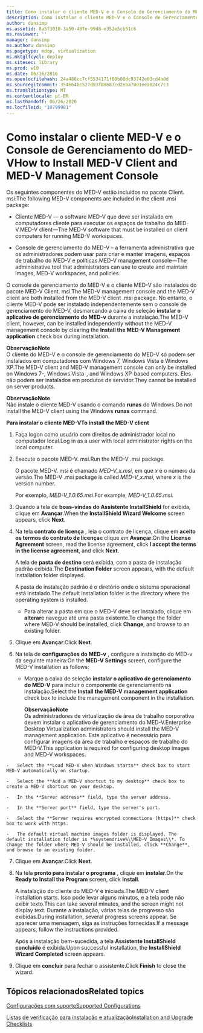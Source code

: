 ```yaml
---
title: Como instalar o cliente MED-V e o Console de Gerenciamento do MED-V
description: Como instalar o cliente MED-V e o Console de Gerenciamento do MED-V
author: dansimp
ms.assetid: 8a5f3010-3a50-487e-99d8-e352e5cb51c6
ms.reviewer: ''
manager: dansimp
ms.author: dansimp
ms.pagetype: mdop, virtualization
ms.mktglfcycl: deploy
ms.sitesec: library
ms.prod: w10
ms.date: 06/16/2016
ms.openlocfilehash: 24a486cc7cf5534171f80b08dc93742e03cd4a0d
ms.sourcegitcommit: 354664bc527d93f80687cd2eba70d1eea024c7c3
ms.translationtype: MT
ms.contentlocale: pt-BR
ms.lasthandoff: 06/26/2020
ms.locfileid: "10799981"
---
```

# <span data-ttu-id="baef6-103">Como instalar o cliente MED-V e o Console de Gerenciamento do MED-V</span><span class="sxs-lookup"><span data-stu-id="baef6-103">How to Install MED-V Client and MED-V Management Console</span></span>


<span data-ttu-id="baef6-104">Os seguintes componentes do MED-V estão incluídos no pacote Client. msi:</span><span class="sxs-lookup"><span data-stu-id="baef6-104">The following MED-V components are included in the client .msi package:</span></span>

-   <span data-ttu-id="baef6-105">Cliente MED-V — o software MED-V que deve ser instalado em computadores cliente para executar os espaços de trabalho do MED-V.</span><span class="sxs-lookup"><span data-stu-id="baef6-105">MED-V client—The MED-V software that must be installed on client computers for running MED-V workspaces.</span></span>

-   <span data-ttu-id="baef6-106">Console de gerenciamento do MED-V – a ferramenta administrativa que os administradores podem usar para criar e manter imagens, espaços de trabalho do MED-V e políticas.</span><span class="sxs-lookup"><span data-stu-id="baef6-106">MED-V management console—The administrative tool that administrators can use to create and maintain images, MED-V workspaces, and policies.</span></span>

<span data-ttu-id="baef6-107">O console de gerenciamento do MED-V e o cliente MED-V são instalados do pacote MED-V Client. msi.</span><span class="sxs-lookup"><span data-stu-id="baef6-107">The MED-V management console and the MED-V client are both installed from the MED-V client .msi package.</span></span> <span data-ttu-id="baef6-108">No entanto, o cliente MED-V pode ser instalado independentemente sem o console de gerenciamento do MED-V, desmarcando a caixa de seleção **instalar o aplicativo de gerenciamento do MED-v** durante a instalação.</span><span class="sxs-lookup"><span data-stu-id="baef6-108">The MED-V client, however, can be installed independently without the MED-V management console by clearing the **Install the MED-V Management application** check box during installation.</span></span>

**<span data-ttu-id="baef6-109">Observação</span><span class="sxs-lookup"><span data-stu-id="baef6-109">Note</span></span>**  
<span data-ttu-id="baef6-110">O cliente do MED-V e o console de gerenciamento do MED-V só podem ser instalados em computadores com Windows 7, Windows Vista e Windows XP.</span><span class="sxs-lookup"><span data-stu-id="baef6-110">The MED-V client and MED-V management console can only be installed on Windows 7-, Windows Vista-, and Windows XP-based computers.</span></span> <span data-ttu-id="baef6-111">Eles não podem ser instalados em produtos de servidor.</span><span class="sxs-lookup"><span data-stu-id="baef6-111">They cannot be installed on server products.</span></span>



**<span data-ttu-id="baef6-112">Observação</span><span class="sxs-lookup"><span data-stu-id="baef6-112">Note</span></span>**  
<span data-ttu-id="baef6-113">Não instale o cliente MED-V usando o comando **runas** do Windows.</span><span class="sxs-lookup"><span data-stu-id="baef6-113">Do not install the MED-V client using the Windows **runas** command.</span></span>



**<span data-ttu-id="baef6-114">Para instalar o cliente MED-V</span><span class="sxs-lookup"><span data-stu-id="baef6-114">To install the MED-V client</span></span>**

1.  <span data-ttu-id="baef6-115">Faça logon como usuário com direitos de administrador local no computador local.</span><span class="sxs-lookup"><span data-stu-id="baef6-115">Log in as a user with local administrator rights on the local computer.</span></span>

2.  <span data-ttu-id="baef6-116">Execute o pacote MED-V. msi.</span><span class="sxs-lookup"><span data-stu-id="baef6-116">Run the MED-V .msi package.</span></span>

    <span data-ttu-id="baef6-117">O pacote MED-V. msi é chamado *MED-V\_x.msi*, em que *x* é o número da versão.</span><span class="sxs-lookup"><span data-stu-id="baef6-117">The MED-V .msi package is called *MED-V\_x.msi*, where *x* is the version number.</span></span>

    <span data-ttu-id="baef6-118">Por exemplo, *MED-V\_1.0.65.msi*.</span><span class="sxs-lookup"><span data-stu-id="baef6-118">For example, *MED-V\_1.0.65.msi*.</span></span>

3.  <span data-ttu-id="baef6-119">Quando a tela de **boas-vindas do Assistente InstallShield** for exibida, clique em **Avançar**.</span><span class="sxs-lookup"><span data-stu-id="baef6-119">When the **InstallShield Wizard Welcome** screen appears, click **Next**.</span></span>

4.  <span data-ttu-id="baef6-120">Na tela **contrato de licença** , leia o contrato de licença, clique em **aceito os termos do contrato de licença**e clique em **Avançar**.</span><span class="sxs-lookup"><span data-stu-id="baef6-120">On the **License Agreement** screen, read the license agreement, click **I accept the terms in the license agreement**, and click **Next**.</span></span>

    <span data-ttu-id="baef6-121">A tela de **pasta de destino** será exibida, com a pasta de instalação padrão exibida.</span><span class="sxs-lookup"><span data-stu-id="baef6-121">The **Destination Folder** screen appears, with the default installation folder displayed.</span></span>

    <span data-ttu-id="baef6-122">A pasta de instalação padrão é o diretório onde o sistema operacional está instalado.</span><span class="sxs-lookup"><span data-stu-id="baef6-122">The default installation folder is the directory where the operating system is installed.</span></span>

    -   <span data-ttu-id="baef6-123">Para alterar a pasta em que o MED-V deve ser instalado, clique em **alterar**e navegue até uma pasta existente.</span><span class="sxs-lookup"><span data-stu-id="baef6-123">To change the folder where MED-V should be installed, click **Change**, and browse to an existing folder.</span></span>

5.  <span data-ttu-id="baef6-124">Clique em **Avançar**.</span><span class="sxs-lookup"><span data-stu-id="baef6-124">Click **Next**.</span></span>

6.  <span data-ttu-id="baef6-125">Na tela de **configurações do MED-v** , configure a instalação do MED-v da seguinte maneira:</span><span class="sxs-lookup"><span data-stu-id="baef6-125">On the **MED-V Settings** screen, configure the MED-V installation as follows:</span></span>

    -   <span data-ttu-id="baef6-126">Marque a caixa de seleção **instalar o aplicativo de gerenciamento do MED-V** para incluir o componente de gerenciamento na instalação.</span><span class="sxs-lookup"><span data-stu-id="baef6-126">Select the **Install the MED-V management application** check box to include the management component in the installation.</span></span>

        **<span data-ttu-id="baef6-127">Observação</span><span class="sxs-lookup"><span data-stu-id="baef6-127">Note</span></span>**  
        <span data-ttu-id="baef6-128">Os administradores de virtualização de área de trabalho corporativa devem instalar o aplicativo de gerenciamento do MED-V.</span><span class="sxs-lookup"><span data-stu-id="baef6-128">Enterprise Desktop Virtualization administrators should install the MED-V management application.</span></span> <span data-ttu-id="baef6-129">Este aplicativo é necessário para configurar imagens da área de trabalho e espaços de trabalho do MED-V.</span><span class="sxs-lookup"><span data-stu-id="baef6-129">This application is required for configuring desktop images and MED-V workspaces.</span></span>



~~~
-   Select the **Load MED-V when Windows starts** check box to start MED-V automatically on startup.

-   Select the **Add a MED-V shortcut to my desktop** check box to create a MED-V shortcut on your desktop.

-   In the **Server address** field, type the server address.

-   In the **Server port** field, type the server's port.

-   Select the **Server requires encrypted connections (https)** check box to work with https.

-   The default virtual machine images folder is displayed. The default installation folder is *%systemdrive%\\MED-V Images\\*. To change the folder where MED-V should be installed, click **Change**, and browse to an existing folder.
~~~

7. <span data-ttu-id="baef6-130">Clique em **Avançar**.</span><span class="sxs-lookup"><span data-stu-id="baef6-130">Click **Next**.</span></span>

8. <span data-ttu-id="baef6-131">Na tela **pronto para instalar o programa** , clique em **instalar**.</span><span class="sxs-lookup"><span data-stu-id="baef6-131">On the **Ready to Install the Program** screen, click **Install**.</span></span>

   <span data-ttu-id="baef6-132">A instalação do cliente do MED-V é iniciada.</span><span class="sxs-lookup"><span data-stu-id="baef6-132">The MED-V client installation starts.</span></span> <span data-ttu-id="baef6-133">Isso pode levar alguns minutos, e a tela pode não exibir texto.</span><span class="sxs-lookup"><span data-stu-id="baef6-133">This can take several minutes, and the screen might not display text.</span></span> <span data-ttu-id="baef6-134">Durante a instalação, várias telas de progresso são exibidas.</span><span class="sxs-lookup"><span data-stu-id="baef6-134">During installation, several progress screens appear.</span></span> <span data-ttu-id="baef6-135">Se aparecer uma mensagem, siga as instruções fornecidas.</span><span class="sxs-lookup"><span data-stu-id="baef6-135">If a message appears, follow the instructions provided.</span></span>

   <span data-ttu-id="baef6-136">Após a instalação bem-sucedida, a tela **Assistente InstallShield concluído** é exibida.</span><span class="sxs-lookup"><span data-stu-id="baef6-136">Upon successful installation, the **InstallShield Wizard Completed** screen appears.</span></span>

9. <span data-ttu-id="baef6-137">Clique em **concluir** para fechar o assistente.</span><span class="sxs-lookup"><span data-stu-id="baef6-137">Click **Finish** to close the wizard.</span></span>

## <span data-ttu-id="baef6-138">Tópicos relacionados</span><span class="sxs-lookup"><span data-stu-id="baef6-138">Related topics</span></span>


[<span data-ttu-id="baef6-139">Configurações com suporte</span><span class="sxs-lookup"><span data-stu-id="baef6-139">Supported Configurations</span></span>](supported-configurationsmedv-orientation.md)

[<span data-ttu-id="baef6-140">Listas de verificação para instalação e atualização</span><span class="sxs-lookup"><span data-stu-id="baef6-140">Installation and Upgrade Checklists</span></span>](installation-and-upgrade-checklists.md)









